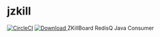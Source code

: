 # jzkill
[![CircleCI](https://circleci.com/gh/NotARealTree/jzkill.svg?style=svg)](https://circleci.com/gh/NotARealTree/jzkill) [ ![Download](https://api.bintray.com/packages/notarealtree/jzkill/jzkill/images/download.svg) ](https://bintray.com/notarealtree/jzkill/jzkill/_latestVersion)
ZKillBoard RedisQ Java Consumer
